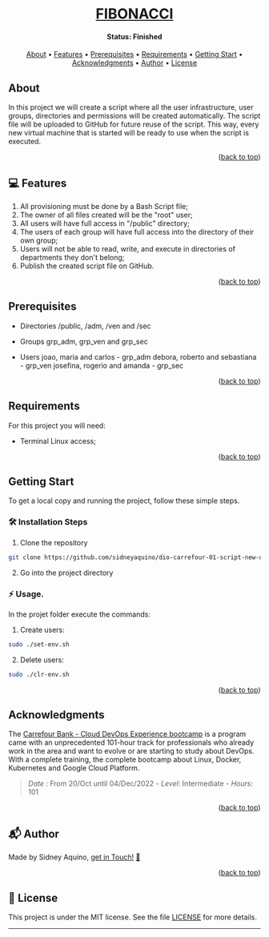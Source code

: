 <a name="readme-top"></a>

<h1 align="center">
  <a href="#"> FIBONACCI </a>
</h1>

<h4 align="center"> 
	 Status: Finished
</h4>

<p align="center">
  <a href="#about">About</a> •
  <a href="#features">Features</a> •
  <a href="#prerequisites">Prerequisites</a> •
  <a href="#requirements">Requirements</a> •
  <a href="#getting-start">Getting Start</a> •
  <a href="#acknowledgments">Acknowledgments</a> •
  <a href="#author">Author</a> •
  <a href="#user-content-license">License</a>
</p>


## About

In this project we will create a script where all the user infrastructure, user groups, directories and permissions will be created automatically. The script file will be uploaded to GitHub for future reuse of the script. This way, every new virtual machine that is started will be ready to use when the script is executed.

<p align="right">(<a href="#readme-top">back to top</a>)</p>


## 💻 Features

1. All provisioning must be done by a Bash Script file;
2. The owner of all files created will be the "root" user;
3. All users will have full access in "/public" directory;
4. The users of each group will have full access into the directory of their own group;
5. Users will not be able to read, write, and execute in directories of departments they don't belong;
6. Publish the created script file on GitHub.

<p align="right">(<a href="#readme-top">back to top</a>)</p>


## Prerequisites

* Directories
/public, /adm, /ven and /sec

* Groups
grp_adm, grp_ven and grp_sec

* Users
joao, maria and carlos - grp_adm 
debora, roberto and sebastiana - grp_ven
josefina, rogerio and amanda - grp_sec

<p align="right">(<a href="#readme-top">back to top</a>)</p>


## Requirements

For this project you will need:
- Terminal Linux access;

<p align="right">(<a href="#readme-top">back to top</a>)</p>


## Getting Start

To get a local copy and running the project, follow these simple steps.

### 🛠️ Installation Steps
1. Clone the repository
```Bash
git clone https://github.com/sidneyaquino/dio-carrefour-01-script-new-users-in-linux-iac
```
2. Go into the project directory


### :zap: Usage.
In the projet folder execute the commands:

1. Create users:
```bash
sudo ./set-env.sh
```
2. Delete users:
```bash
sudo ./clr-env.sh
```

<p align="right">(<a href="#readme-top">back to top</a>)</p>


## Acknowledgments
The [Carrefour Bank - Cloud DevOps Experience bootcamp](https://web.dio.me/track/cloud-devops-experience-banco-carrefour) is a program came with an unprecedented 101-hour track for professionals who already work in the area and want to evolve or are starting to study about DevOps. With a complete training, the complete bootcamp about Linux, Docker, Kubernetes and Google Cloud Platform. 

>*Date* : From 20/Oct until 04/Dec/2022 - *Level*: Intermediate - *Hours*: 101

<p align="right">(<a href="#readme-top">back to top</a>)</p>



<a name="author"></a>
## :mailbox_with_mail: Author
Made by Sidney Aquino, [get in Touch!](https://de.linkedin.com/in/sidneydeaquino) <a href="https://de.linkedin.com/in/sidneydeaquino" title="Linkein"> :incoming_envelope: </a>

<p align="right">(<a href="#readme-top">back to top</a>)</p>



<a name="user-content-license"></a>
## :memo: License
This project is under the MIT license. See the file [LICENSE](LICENSE.md) for more details.

---